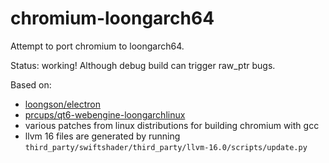 # chromium-loongarch64

Attempt to port chromium to loongarch64.

Status: working! Although debug build can trigger raw_ptr bugs.

Based on:

- [loongson/electron](https://github.com/loongson/electron/)
- [prcups/qt6-webengine-loongarchlinux](https://github.com/prcups/qt6-webengine-loongarchlinux/)
- various patches from linux distributions for building chromium with gcc
- llvm 16 files are generated by running `third_party/swiftshader/third_party/llvm-16.0/scripts/update.py`
